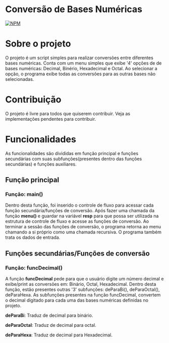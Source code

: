 # Conversão de Bases Numéricas
[![NPM](https://img.shields.io/badge/LICENSE-MIT-MIT
)](https://github.com/matheuszsh/conversaoBasesNumericas/blob/main/LICENSE)

# Sobre o projeto

O projeto é um script simples para realizar conversões entre diferentes bases numéricas. Conta com um menu simples que exibe '4' opções de de bases numéricas: Decimal, Binério, Hexadecimal e Octal. Ao selecionar a opção, o programa exibe todas as conversões para as outras bases não selecionadas.

# Contribuição

O projeto é livre para todos que quiserem contribuir. Veja as implementações pendentes para contribuir.

# Funcionalidades

As funcionalidades são divididas em função principal e funções secundárias com suas subfunções(presentes dentro das funções secundárias) e funções auxiliares.

## Função principal

### Função: main()

Dentro desta função, foi inserido o controle de fluxo para acessar cada função secundária/funções de conversão. Após fazer uma chamada da função **menu()** e guardar na variável **resp** para que possa ser utilizada na estrutura de controle de fluxo e acesse as funções de conversão. Ao terminar a sessão das funções de conversão, o programa retorna ao menu chamando a si próprio como uma chamada recursiva. O programa também trata os dados de entrada.

## Funções secundárias/Funções de conversão

### Função: funcDecimal()

A função **funcDecimal** pede para que o usuário digite um número decimal e exibe/print as conversões em: Binário, Octal, Hexadecimal. Dentro desta função, estão presentes outras '3' subfunções: deParaBi(), deParaOctal(), deParaHexa. As subfunções presentes na função funcDecimal, convertem o decimal digitado para cada uma das bases numéricas definidas no projeto.

**deParaBi**: Traduz de decimal para binário.  
  
**deParaOctal**: Traduz de decimal para octal.  
  
**deParaHexa**: Traduz de decimal para Hexadecimal.  
  

